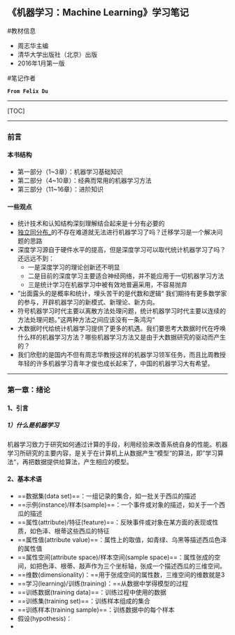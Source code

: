 ## 《机器学习：Machine Learning》学习笔记

#教材信息

- 周志华主编
- 清华大学出版社（北京）出版
- 2016年1月第一版

#笔记作者

**`From Felix Du`**

------

[TOC]

------

### 前言

#### 本书结构

- 第一部分（1~3章）：机器学习基础知识
- 第二部分（4~10章）：经典而常用的机器学习方法
- 第三部分（11~16章）：进阶知识

#### 一些观点

- 统计技术和认知结构深刻理解结合起来是十分有必要的
- [独立同分布_](https://baike.baidu.com/item/独立同分布/6715110)的不存在难道就无法进行机器学习了吗？迁移学习是一个解决问题的思路
- 深度学习源自于硬件水平的提高，但是深度学习可以取代统计机器学习了吗？还远远不到：
  - 一是深度学习的理论创新还不明显
  - 二是目前的深度学习主要适合神经网络，并不能应用于一切机器学习方法
  - 三是统计学习在机器学习中被有效地普遍采用，不容易抛弃
- ”出面露头的是概率和统计，埋头苦干的是代数和逻辑“ 我们期待有更多数学家的参与，开辟机器学习的新模式、新理论、新方向。
- 符号机器学习时代主要以离散方法处理问题，统计机器学习时代主要以连续的方法处理问题。”这两种方法之间应该没有一条鸿沟“
- 大数据时代给统计机器学习提供了更多的机遇。我们要思考大数据时代在呼唤什么样的机器学习方法？哪些机器学习方法又是由于大数据研究的驱动而产生的？
- 我们欣慰的是国内不但有周志华教授这样的机器学习领军任务，而且比周教授年轻的许多机器学习青年才俊也成长起来了，中国的机器学习大有希望。

------

### 第一章：绪论

#### 1、引言

##### 1）什么是机器学习

​	机器学习致力于研究如何通过计算的手段，利用经验来改善系统自身的性能。机器学习所研究的主要内容，是关于在计算机上从数据产生”模型“的算法，即”学习算法“，再把数据提供给算法，产生相应的模型。

#### 2、基本术语

- ==数据集(data set)==：一组记录的集合，如一批关于西瓜的描述
- ==示例(instance)/样本(sample)==：一个事件或对象的描述，如关于一个西瓜的描述
- ==属性(attribute)/特征(feature)==：反映事件或对象在某方面的表现或性质，如色泽、根蒂这些西瓜的特征
- ==属性值(attribute value)==：属性上的取值，如青绿、乌黑等描述西瓜色泽的属性值
- ==属性空间(attribute space)/样本空间(sample space)==：属性张成的空间，如把色泽、根蒂、敲声作为三个坐标轴，张成一个描述西瓜的三维空间。
- ==维数(dimensionality)：==用于张成空间的属性数，三维空间的维数就是3
- ==学习(learning)/训练(training)：==从数据中学得模型的过程
- ==训练数据(training data)==：训练过程中使用的数据
- ==训练集(training set)==：训练样本组成的集合
- ==训练样本(training sample)==：训练数据中的每个样本
- 假设(hypothesis)：
- 

